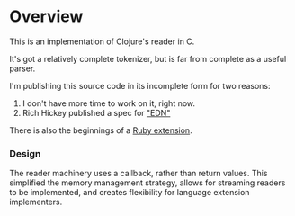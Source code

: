 # Overview

This is an implementation of Clojure's reader in C.

It's got a relatively complete tokenizer, but is far from complete as a useful parser.

I'm publishing this source code in its incomplete form for two reasons:

1. I don't have more time to work on it, right now.
2. Rich Hickey published a spec for ["EDN"](https://github.com/richhickey/edn)

There is also the beginnings of a [Ruby extension](https://github.com/brandonbloom/libclj-ruby).


### Design

The reader machinery uses a callback, rather than return values. This simplified the memory management strategy, allows for streaming readers to be implemented, and creates flexibility for language extension implementers.
